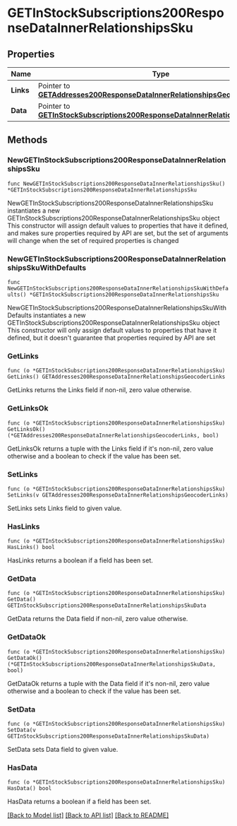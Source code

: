 # GETInStockSubscriptions200ResponseDataInnerRelationshipsSku

## Properties

Name | Type | Description | Notes
------------ | ------------- | ------------- | -------------
**Links** | Pointer to [**GETAddresses200ResponseDataInnerRelationshipsGeocoderLinks**](GETAddresses200ResponseDataInnerRelationshipsGeocoderLinks.md) |  | [optional] 
**Data** | Pointer to [**GETInStockSubscriptions200ResponseDataInnerRelationshipsSkuData**](GETInStockSubscriptions200ResponseDataInnerRelationshipsSkuData.md) |  | [optional] 

## Methods

### NewGETInStockSubscriptions200ResponseDataInnerRelationshipsSku

`func NewGETInStockSubscriptions200ResponseDataInnerRelationshipsSku() *GETInStockSubscriptions200ResponseDataInnerRelationshipsSku`

NewGETInStockSubscriptions200ResponseDataInnerRelationshipsSku instantiates a new GETInStockSubscriptions200ResponseDataInnerRelationshipsSku object
This constructor will assign default values to properties that have it defined,
and makes sure properties required by API are set, but the set of arguments
will change when the set of required properties is changed

### NewGETInStockSubscriptions200ResponseDataInnerRelationshipsSkuWithDefaults

`func NewGETInStockSubscriptions200ResponseDataInnerRelationshipsSkuWithDefaults() *GETInStockSubscriptions200ResponseDataInnerRelationshipsSku`

NewGETInStockSubscriptions200ResponseDataInnerRelationshipsSkuWithDefaults instantiates a new GETInStockSubscriptions200ResponseDataInnerRelationshipsSku object
This constructor will only assign default values to properties that have it defined,
but it doesn't guarantee that properties required by API are set

### GetLinks

`func (o *GETInStockSubscriptions200ResponseDataInnerRelationshipsSku) GetLinks() GETAddresses200ResponseDataInnerRelationshipsGeocoderLinks`

GetLinks returns the Links field if non-nil, zero value otherwise.

### GetLinksOk

`func (o *GETInStockSubscriptions200ResponseDataInnerRelationshipsSku) GetLinksOk() (*GETAddresses200ResponseDataInnerRelationshipsGeocoderLinks, bool)`

GetLinksOk returns a tuple with the Links field if it's non-nil, zero value otherwise
and a boolean to check if the value has been set.

### SetLinks

`func (o *GETInStockSubscriptions200ResponseDataInnerRelationshipsSku) SetLinks(v GETAddresses200ResponseDataInnerRelationshipsGeocoderLinks)`

SetLinks sets Links field to given value.

### HasLinks

`func (o *GETInStockSubscriptions200ResponseDataInnerRelationshipsSku) HasLinks() bool`

HasLinks returns a boolean if a field has been set.

### GetData

`func (o *GETInStockSubscriptions200ResponseDataInnerRelationshipsSku) GetData() GETInStockSubscriptions200ResponseDataInnerRelationshipsSkuData`

GetData returns the Data field if non-nil, zero value otherwise.

### GetDataOk

`func (o *GETInStockSubscriptions200ResponseDataInnerRelationshipsSku) GetDataOk() (*GETInStockSubscriptions200ResponseDataInnerRelationshipsSkuData, bool)`

GetDataOk returns a tuple with the Data field if it's non-nil, zero value otherwise
and a boolean to check if the value has been set.

### SetData

`func (o *GETInStockSubscriptions200ResponseDataInnerRelationshipsSku) SetData(v GETInStockSubscriptions200ResponseDataInnerRelationshipsSkuData)`

SetData sets Data field to given value.

### HasData

`func (o *GETInStockSubscriptions200ResponseDataInnerRelationshipsSku) HasData() bool`

HasData returns a boolean if a field has been set.


[[Back to Model list]](../README.md#documentation-for-models) [[Back to API list]](../README.md#documentation-for-api-endpoints) [[Back to README]](../README.md)


